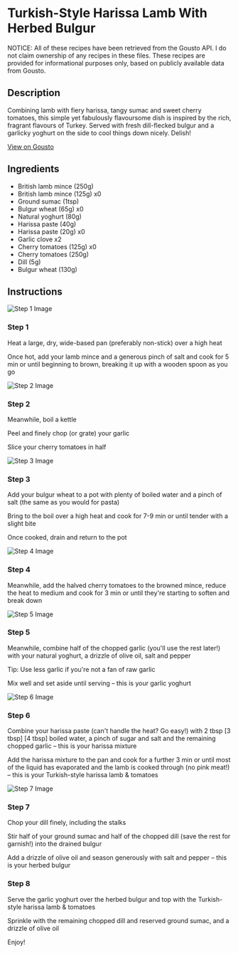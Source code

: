 # Turkish-Style Harissa Lamb With Herbed Bulgur 

NOTICE: All of these recipes have been retrieved from the Gousto API. I do not claim ownership of any recipes in these files. These recipes are provided for informational purposes only, based on publicly available data from Gousto.

## Description

Combining lamb with fiery harissa, tangy sumac and sweet cherry tomatoes, this simple yet fabulously flavoursome dish is inspired by the rich, fragrant flavours of Turkey. Served with fresh dill-flecked bulgur and a garlicky yoghurt on the side to cool things down nicely. Delish!

[View on Gousto](https://www.gousto.co.uk/recipes/cookbook/turkish-lamb-dill-infused-bulgur)

## Ingredients

- British lamb mince (250g)
- British lamb mince (125g) x0
- Ground sumac (1tsp)
- Bulgur wheat (65g) x0
- Natural yoghurt (80g)
- Harissa paste (40g)
- Harissa paste (20g) x0
- Garlic clove x2
- Cherry tomatoes (125g) x0
- Cherry tomatoes (250g)
- Dill (5g)
- Bulgur wheat (130g)

## Instructions

![Step 1 Image](https://production-media.gousto.co.uk/cms/recipe-step-image/471_step-1-x200.jpg)

### Step 1

Heat a large, dry, wide-based pan (preferably non-stick) over a high heat

Once hot, add your lamb mince and a generous pinch of salt and cook for 5 min or until beginning to brown, breaking it up with a wooden spoon as you go

![Step 2 Image](https://production-media.gousto.co.uk/cms/recipe-step-image/471_step-2-x200.jpg)

### Step 2

Meanwhile, boil a kettle

Peel and finely chop (or grate) your garlic

Slice your cherry tomatoes in half

![Step 3 Image](https://production-media.gousto.co.uk/cms/recipe-step-image/471_step-3-x200.jpg)

### Step 3

Add your bulgur wheat to a pot with plenty of boiled water and a pinch of salt (the same as you would for pasta)

Bring to the boil over a high heat and cook for 7-9 min or until tender with a slight bite

Once cooked, drain and return to the pot

![Step 4 Image](https://production-media.gousto.co.uk/cms/recipe-step-image/471_step-4-x200.jpg)

### Step 4

Meanwhile, add the halved cherry tomatoes to the browned mince, reduce the heat to medium and cook for 3 min or until they're starting to soften and break down

![Step 5 Image](https://production-media.gousto.co.uk/cms/recipe-step-image/471_step-5-x200.jpg)

### Step 5

Meanwhile, combine half of the chopped garlic (you'll use the rest later!) with your natural yoghurt, a drizzle of olive oil, salt and pepper

Tip: Use less garlic if you're not a fan of raw garlic

Mix well and set aside until serving – this is your garlic yoghurt

![Step 6 Image](https://production-media.gousto.co.uk/cms/recipe-step-image/471_step-6-x200.jpg)

### Step 6

Combine your harissa paste (can't handle the heat? Go easy!) with 2 tbsp <span class="text-purple">[3 tbsp] </span><span class="text-danger">[4 tbsp]</span> boiled water, a pinch of sugar and salt and the remaining chopped garlic – this is your harissa mixture

Add the harissa mixture to the pan and cook for a further 3 min or until most of the liquid has evaporated and the lamb is cooked through (no pink meat!) – this is your Turkish-style harissa lamb & tomatoes

![Step 7 Image](https://production-media.gousto.co.uk/cms/recipe-step-image/471_step-7-x200.jpg)

### Step 7

Chop your dill finely, including the stalks

Stir half of your ground sumac and half of the chopped dill (save the rest for garnish!) into the drained bulgur

Add a drizzle of olive oil and season generously with salt and pepper – this is your herbed bulgur

### Step 8

Serve the garlic yoghurt over the herbed bulgur and top with the Turkish-style harissa lamb & tomatoes

Sprinkle with the remaining chopped dill and reserved ground sumac, and a drizzle of olive oil

Enjoy!

